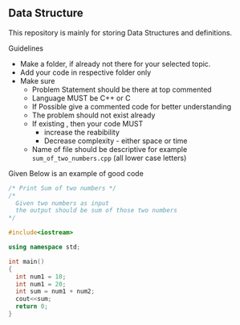 ## Data Structure

This repository is mainly for storing Data Structures and definitions.

Guidelines

- Make a folder, if already not there for your selected topic.
- Add your code in respective folder only
- Make sure
  - Problem Statement should be there at top commented
  - Language MUST be C++ or C
  - If Possible give a commented code for better understanding
  - The problem should not exist already
  - If existing , then your code MUST
      - increase the reabibility
      - Decrease complexity - either space or time
  - Name of file should be descriptive for example `sum_of_two_numbers.cpp` (all lower case letters)

Given Below is an example of good code

```cpp
/* Print Sum of two numbers */
/*
  Given two numbers as input 
  the output should be sum of those two numbers
*/

#include<iostream>

using namespace std;

int main()
{
  int num1 = 10;
  int num1 = 20;
  int sum = num1 + num2;
  cout<<sum;
  return 0;
}
```

